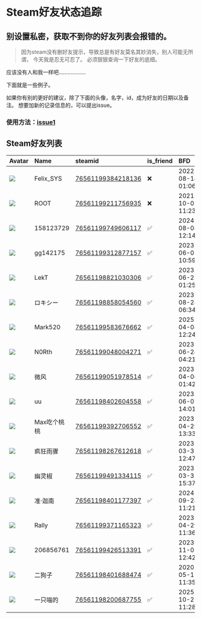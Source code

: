 # Steam好友状态追踪
## 别设置私密，获取不到你的好友列表会报错的。

> 因为steam没有删好友提示，导致总是有好友莫名其妙消失，别人可能无所谓，
> 今天我是忍无可忍了。 必须狠狠查询一下好友的底细。

应该没有人和我一样吧………………

下面就是一些例子。

如果你有别的更好的建议，除了下面的头像，名字，id，成为好友的日期以及备注。 想要加新的记录信息的，可以提出issue。

### 使用方法：[issue1](https://github.com/systemannounce/SteamFriends/issues/1)

## Steam好友列表

| Avatar                                                                            | Name      | steamid                                                                     | is_friend   | BFD                 | Remark   | removed_time        |
|:----------------------------------------------------------------------------------|:----------|:----------------------------------------------------------------------------|:------------|:--------------------|:---------|:--------------------|
| ![](https://avatars.steamstatic.com/d41abd4be0b3769e1919802da758591a11639b13.jpg) | Felix_SYS | [76561199384218136](https://steamcommunity.com/profiles/76561199384218136/) | ❌           | 2022-08-14 01:06:38 |          | 2025-08-22 23:56:10 |
| ![](https://avatars.steamstatic.com/ef15d4fa577672454e11c4dc5fbfa9fc71722ede.jpg) | ROOT      | [76561199211756935](https://steamcommunity.com/profiles/76561199211756935/) | ❌           | 2021-10-02 11:23:03 |          | 2025-08-22 23:56:10 |
| ![](https://avatars.steamstatic.com/fef49e7fa7e1997310d705b2a6158ff8dc1cdfeb.jpg) | 158123729 | [76561199749606117](https://steamcommunity.com/profiles/76561199749606117/) | ✅           | 2024-08-04 12:14:09 |          |                     |
| ![](https://avatars.steamstatic.com/fef49e7fa7e1997310d705b2a6158ff8dc1cdfeb.jpg) | gg142175  | [76561199312877157](https://steamcommunity.com/profiles/76561199312877157/) | ✅           | 2023-06-01 10:59:52 |          |                     |
| ![](https://avatars.steamstatic.com/b93f04b9194fba8980a2dc74947d47d0087ba113.jpg) | LekT      | [76561198821030306](https://steamcommunity.com/profiles/76561198821030306/) | ✅           | 2023-06-25 01:25:53 |          |                     |
| ![](https://avatars.steamstatic.com/208b60a0f9fca135fbc794c07a628a6e6d69fa40.jpg) | ロキシー      | [76561198858054560](https://steamcommunity.com/profiles/76561198858054560/) | ✅           | 2023-08-28 06:34:09 |          |                     |
| ![](https://avatars.steamstatic.com/f193d1da6813d9d3e00cdd25aa6e4606c1bd4830.jpg) | Mark520   | [76561199583676662](https://steamcommunity.com/profiles/76561199583676662/) | ✅           | 2025-04-04 12:24:52 |          |                     |
| ![](https://avatars.steamstatic.com/8a78a24d3ae3031caf2695bc4dede2d6eb7af7cf.jpg) | N0Rth     | [76561199048004271](https://steamcommunity.com/profiles/76561199048004271/) | ✅           | 2023-06-24 04:21:10 |          |                     |
| ![](https://avatars.steamstatic.com/ea79299dfdb09f383d4a3110710012559e426123.jpg) | 微风        | [76561199051978514](https://steamcommunity.com/profiles/76561199051978514/) | ✅           | 2023-04-06 01:42:52 |          |                     |
| ![](https://avatars.steamstatic.com/7a83a8885f06aabae8a5f425d6529b65b99eaa23.jpg) | uu        | [76561198402604558](https://steamcommunity.com/profiles/76561198402604558/) | ✅           | 2023-06-07 14:01:59 |          |                     |
| ![](https://avatars.steamstatic.com/ab1a827e2157192266669d17b1f4eaf112d52b09.jpg) | Max吃个桃桃   | [76561199392706552](https://steamcommunity.com/profiles/76561199392706552/) | ✅           | 2023-04-29 13:33:04 |          |                     |
| ![](https://avatars.steamstatic.com/3d333bac75c9eb2047c897aee8d786e4d456a3c1.jpg) | 疯狂雨骤      | [76561198267612618](https://steamcommunity.com/profiles/76561198267612618/) | ✅           | 2023-03-31 12:47:57 |          |                     |
| ![](https://avatars.steamstatic.com/9dcb2526ff98cdcfc1e4f7322b1cf81a612e3771.jpg) | 幽灵椒       | [76561199491334115](https://steamcommunity.com/profiles/76561199491334115/) | ✅           | 2023-03-31 15:37:17 |          |                     |
| ![](https://avatars.steamstatic.com/f434c9740940e4ed4d545e628e82db58f36986fc.jpg) | 准·迦南      | [76561198401177397](https://steamcommunity.com/profiles/76561198401177397/) | ✅           | 2024-09-28 11:21:43 |          |                     |
| ![](https://avatars.steamstatic.com/43a8441d096b16a4f2b8af3f2f7f4955d8c07cd4.jpg) | Rally     | [76561199371165323](https://steamcommunity.com/profiles/76561199371165323/) | ✅           | 2023-04-29 11:36:09 |          |                     |
| ![](https://avatars.steamstatic.com/abd34787575e4cf771d79903a3d392e99dddae19.jpg) | 206856761 | [76561199426513391](https://steamcommunity.com/profiles/76561199426513391/) | ✅           | 2023-11-05 12:42:54 |          |                     |
| ![](https://avatars.steamstatic.com/3f5e9daea59216d7fe13df4e031d3537580e5e21.jpg) | 二狗子       | [76561198401688474](https://steamcommunity.com/profiles/76561198401688474/) | ✅           | 2020-05-11 11:35:02 |          |                     |
| ![](https://avatars.steamstatic.com/6889e542266ff1eca9c32d7f405a723a0e19f756.jpg) | 一只喵的      | [76561198200687755](https://steamcommunity.com/profiles/76561198200687755/) | ✅           | 2025-10-21 11:28:59 |          |                     |